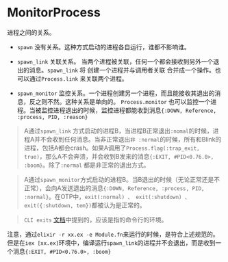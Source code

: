 # MonitorProcess

进程之间的关系。

- `spawn` 没有关系。这种方式启动的进程各自运行，谁都不影响谁。

- `spawn_link` 关联关系。 当两个进程被关联，任何一个都会接收到另外一个退出的消息。`spawn_link` 将 创建一个进程并与调用者关联 合并成一个操作。也可以通过`Process.link` 来关联两个进程。

- `spawn_monitor` 监控关系。一个进程创建另一个进程，而且能接收其退出的消息，反之则不然。这种关系是单向的。 `Process.monitor` 也可以监控一个进程。当被监控进程退出的时候，监控进程都能收到消息`{:DOWN, Reference, :process, PID, :reason}`

> A通过`spawn_link` 方式启动的进程B，当进程B正常退出`:nomal`的时候，进程A并不会收到任何消息。当非正常退出`非 :normal`的时候，所有和Blink的进程，包括A都会crash。如果A调用了`Process.flag(:trap_exit, true)`，那么A不会奔溃，并会收到B发来的消息`{:EXIT, #PID<0.76.0>, :boom}`。除了`:normal` 都是非正常的退出方式。

> A通过`spawn_monitor`方式启动的进程B。当B退出的时候（无论正常还是不正常），会向A发送退出的消息`{:DOWN, Reference, :process, PID, :normal}`。在OTP中，`exit(:normal) 、 exit(:shutdown) 、 exit({:shutdown, tem})`都被认为是正常的。

> `CLI exits` [文档](https://hexdocs.pm/elixir/Kernel.html#exit/1)中提到的，应该是指的命令行的环境。


注意，通过`elixir -r xx.ex -e Module.fn`来运行的时候，是符合上述规范的。但是在`iex [xx.ex]`环境中，编译运行`spawn_link`的进程并不会退出，而是收到一个消息`{:EXIT, #PID<0.76.0>, :boom}`



